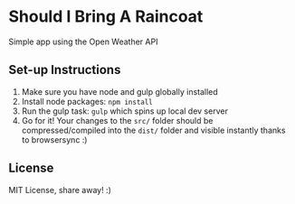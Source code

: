 # Should I Bring A Raincoat
Simple app using the Open Weather API

## Set-up Instructions
1. Make sure you have node and gulp globally installed
2. Install node packages: `npm install`
3. Run the gulp task: `gulp` which spins up local dev server
4. Go for it! Your changes to the `src/` folder should be compressed/compiled into the `dist/` folder and visible instantly thanks to browsersync :)

## License
MIT License, share away! :)